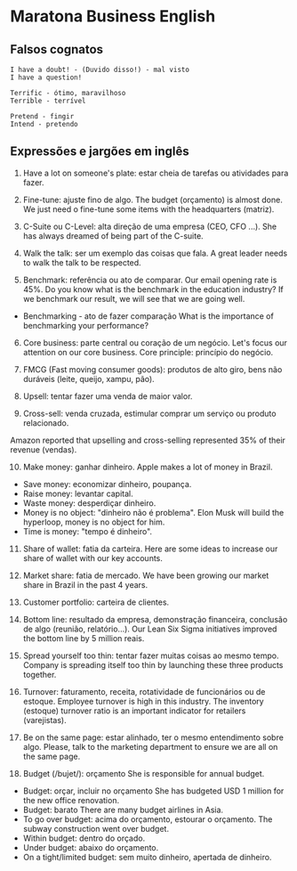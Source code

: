 # Maratona Business English

## Falsos cognatos

```
I have a doubt! - (Duvido disso!) - mal visto
I have a question!

Terrific - ótimo, maravilhoso
Terrible - terrível

Pretend - fingir
Intend - pretendo
```

## Expressões e jargões em inglês

1. Have a lot on someone's plate: estar cheia de tarefas ou atividades para fazer.

2. Fine-tune: ajuste fino de algo.
The budget (orçamento) is almost done. We just need o fine-tune some items with the headquarters (matriz).

3. C-Suite ou C-Level: alta direção de uma empresa (CEO, CFO ...).
She has always dreamed of being part of the C-suite.

4. Walk the talk: ser um exemplo das coisas que fala.
A great leader needs to walk the talk to be respected.

5. Benchmark: referência ou ato de comparar.
Our email opening rate is 45%. Do you know what is the benchmark in the education industry?
If we benchmark our result, we will see that we are going well.

* Benchmarking - ato de fazer comparação
What is the importance of benchmarking your performance?

6. Core business: parte central ou coração de um negócio.
Let's focus our attention on our core business.
Core principle: princípio do negócio.

7. FMCG (Fast moving consumer goods): produtos de alto giro, bens não duráveis (leite, queijo, xampu, pão).

8. Upsell: tentar fazer uma venda de maior valor.

9. Cross-sell: venda cruzada, estimular comprar um serviço ou produto relacionado.

Amazon reported that upselling and cross-selling represented 35% of their revenue (vendas).

10. Make money: ganhar dinheiro.
Apple makes a lot of money in Brazil.

* Save money: economizar dinheiro, poupança.
* Raise money: levantar capital.
* Waste money: desperdiçar dinheiro.
* Money is no object: "dinheiro não é problema". 
Elon Musk will build the hyperloop, money is no object for him.
* Time is money: "tempo é dinheiro".

11. Share of wallet: fatia da carteira.
Here are some ideas to increase our share of wallet with our key accounts.

12. Market share: fatia de mercado.
We have been growing our market share in Brazil in the past 4 years.

13. Customer portfolio: carteira de clientes.

14. Bottom line: resultado da empresa, demonstração financeira, conclusão de algo (reunião, relatório...).
Our Lean Six Sigma initiatives improved the bottom line by 5 million reais.

15. Spread yourself too thin: tentar fazer muitas coisas ao mesmo tempo.
Company is spreading itself too thin by launching these three products together.

16. Turnover: faturamento, receita, rotatividade de funcionários ou de estoque.
Employee turnover is high in this industry.
The inventory (estoque) turnover ratio is an important indicator for retailers (varejistas).

17. Be on the same page: estar alinhado, ter o mesmo entendimento sobre algo.
Please, talk to the marketing department to ensure we are all on the same page.

18. Budget (/bujet/): orçamento
She is responsible for annual budget.
* Budget: orçar, incluir no orçamento
She has budgeted USD 1 million for the new office renovation.
* Budget: barato
There are many budget airlines in Asia.
* To go over budget: acima do orçamento, estourar o orçamento.
The subway construction went over budget.
* Within budget: dentro do orçado.
* Under budget: abaixo do orçamento.
* On a tight/limited budget: sem muito dinheiro, apertada de dinheiro.

## 
